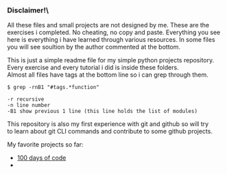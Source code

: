 ### Disclaimer!\
All these files and small projects are not designed by me. These are the \
exercises i completed. No cheating, no copy and paste. Everything you see \
here is everything i have learned through various resources. In some files \
you will see soultion by the author commented at the bottom.


This is just a simple readme file for my simple python projects repository. \
Every exercise and every tutorial i did is inside these folders. \
Almost all files have tags at the bottom line so i can grep through them.

```
$ grep -rnB1 "#tags.*function"

-r recursive
-n line number
-B1 show previous 1 line (this line holds the list of modules)
```

This repository is also my first experience with git and github so will try \
to learn about git CLI commands and contribute to some github projects.


My favorite projects so far:
- [100 days of code](https://github.com/MorphZG/python_projects/tree/main/100_days_of_code)
- 


